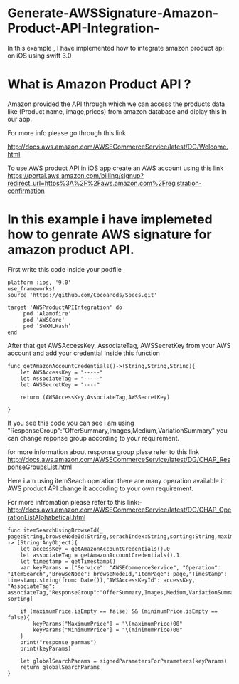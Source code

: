 # Generate-AWSSignature-Amazon-Product-API-Integration-

In this example , I have implemented how to integrate amazon product api on iOS using swift 3.0

# What is Amazon Product API ?

Amazon provided the API through which we can access the products data like (Product name, image,prices) from amazon database and diplay this in our app.

For more info please go through this link

http://docs.aws.amazon.com/AWSECommerceService/latest/DG/Welcome.html

To use AWS product API in iOS app create an AWS account using this link https://portal.aws.amazon.com/billing/signup?redirect_url=https%3A%2F%2Faws.amazon.com%2Fregistration-confirmation


# In this example i have implemeted how to genrate AWS signature for amazon product API.


First write this code inside your podfile
```
platform :ios, '9.0'
use_frameworks!
source 'https://github.com/CocoaPods/Specs.git'

target 'AWSProductAPIIntegration' do
     pod 'Alamofire'
     pod 'AWSCore'
     pod ‘SWXMLHash’
end
```
After that get AWSAccessKey, AssociateTag, AWSSecretKey from your AWS account and add your credential inside this function

    func getAmazonAccountCredentials()->(String,String,String){
        let AWSAccessKey = "-----"
        let AssociateTag = "-----"
        let AWSSecretKey = "----"
        
        return (AWSAccessKey,AssociateTag,AWSSecretKey)
        
    }
    
   If you see this code you can see i am using "ResponseGroup":"OfferSummary,Images,Medium,VariationSummary" you can change reponse group according to your requirement.
   
   for more information about response group plese refer to this link
   http://docs.aws.amazon.com/AWSECommerceService/latest/DG/CHAP_ResponseGroupsList.html
   
Here i am using itemSeach operation there are many operation available it AWS product API change it according to your own requirement.

For more infromation please refer to this link:- 
   http://docs.aws.amazon.com/AWSECommerceService/latest/DG/CHAP_OperationListAlphabetical.html
  
  
    func itemSearchUsingBrowseId(_ page:String,browseNodeId:String,serachIndex:String,sorting:String,maximumPrice:String,minimumPrice:String) -> [String:AnyObject]{
        let accessKey = getAmazonAccountCredentials().0
        let associateTag = getAmazonAccountCredentials().1
        let timestamp = getTimestamp()
        var keyParams = ["Service": "AWSECommerceService", "Operation": "ItemSearch","BrowseNode": browseNodeId,"ItemPage": page,"Timestamp": timestamp.string(from: Date()),"AWSAccessKeyId": accessKey, "AssociateTag": associateTag,"ResponseGroup":"OfferSummary,Images,Medium,VariationSummary","SearchIndex":serachIndex,"Availability":"Available","Sort": sorting]
        
        if (maximumPrice.isEmpty == false) && (minimumPrice.isEmpty == false){
            keyParams["MaximumPrice"] = "\(maximumPrice)00"
            keyParams["MinimumPrice"] = "\(minimumPrice)00"
        }
        print("response parmas")
        print(keyParams)
        
        let globalSearchParams = signedParametersForParameters(keyParams)
        return globalSearchParams
    }
    
  
    
    
   


